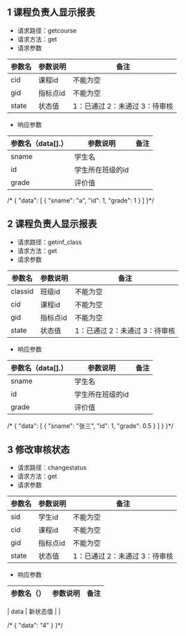 ## 1 课程负责人显示报表
- 请求路径：getcourse
- 请求方法：get
- 请求参数

| 参数名   | 参数说明 | 备注     |
| -------- | -------- | -------- |
| cid | 课程id   | 不能为空 |
| gid | 指标点id   | 不能为空 |
| state | 状态值   | 1：已通过 2：未通过 3：待审核 |

- 响应参数

| 参数名（data[].）   | 参数说明    | 备注            |
| -------- | ----------- | --------------- 
| sname  | 学生名     |     |
| id  | 学生所在班级的id     |     |
| grade  | 评价值    |     |

/*
{
    "data": [
        {
            "sname": "a",
            "id": 1,
            "grade": 1
        }
    ]
}*/

## 2 课程负责人显示报表
- 请求路径：getinf_class
- 请求方法：get
- 请求参数

| 参数名   | 参数说明 | 备注     |
| -------- | -------- | -------- |
| classid | 班级id   | 不能为空 |
| cid | 课程id   | 不能为空 |
| gid | 指标点id   | 不能为空 |
| state | 状态值   | 1：已通过 2：未通过 3：待审核 |

- 响应参数

| 参数名（data[].）   | 参数说明    | 备注            |
| -------- | ----------- | --------------- 
| sname  | 学生名     |     |
| id  | 学生所在班级的id     |     |
| grade  | 评价值    |     |

/*
{
    "data": [
        {
            "sname": "张三",
            "id": 1,
            "grade": 0.5
        }
    ]
}
}*/

## 3 修改审核状态
- 请求路径：changestatus
- 请求方法：get
- 请求参数

| 参数名   | 参数说明 | 备注     |
| -------- | -------- | -------- |
| sid | 学生id   | 不能为空 |
| cid | 课程id   | 不能为空 |
| gid | 指标点id   | 不能为空 |
| state | 状态值   | 1：已通过 2：未通过 3：待审核 |

- 响应参数

| 参数名（）   | 参数说明    | 备注            |
| -------- | ----------- | --------------- 

| data | 新状态值    |     |

/*
{
    "data": "4"
}
}*/